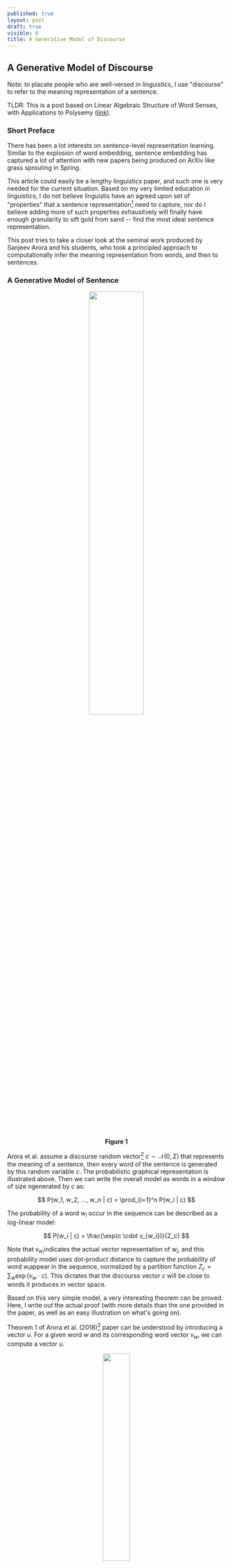```yaml
---
published: true
layout: post
draft: true
visible: 0
title: A Generative Model of Discourse
---
```

## A Generative Model of Discourse

Note: to placate people who are well-versed in linguistics, I use "discourse" to refer to the meaning representation of a sentence. 

TLDR: This is a post based on Linear Algebraic Structure of Word Senses, with Applications to Polysemy ([link](https://arxiv.org/pdf/1601.03764.pdf)).

### Short Preface

There has been a lot interests on sentence-level representation learning. Similar to the explosion of word embedding, sentence embedding has captured a lot of attention with new papers being produced on ArXiv like grass sprouting in Spring. 

This article could easily be a lengthy linguistics paper, and such one is very needed for the current situation. Based on my very limited education in linguistics, I do not believe linguistis have an agreed upon set of "properties" that a sentence representation[^1] need to capture, nor do I believe adding more of such properties exhausitvely will finally have enough granularity to sift gold from sand -- find the most ideal sentence representation.

This post tries to take a closer look at the seminal work produced by Sanjeev Arora and his students, who took a principled approach to computationally infer the meaning representation from words, and then to sentences.

### A Generative Model of Sentence

<p style="text-align: center"><img src="https://github.com/windweller/windweller.github.io/blob/master/images/discourse-graph.png?raw=true" style="width:50%"> <br> <b> Figure 1 </b></p>

Arora et al. assume a discourse random vector[^2]  $c \sim \mathcal{N}(0, \Sigma)​$ that represents the meaning of a sentence,  then every word of the sentence is generated by this random variable $c​$. The probabilistic graphical representation is illustrated above. Then we can write the overall model as words in a window of size $n​$ generated by $c​$ as:

$$
P(w_1, w_2, ..., w_n | c) = \prod_{i=1}^n P(w_i | c)
$$

The probability of a word $w_i$ occur in the sequence can be described as a log-linear model:

$$
P(w_i | c) = \frac{\exp(c \cdot v_{w_i})}{Z_c}
$$

Note that $v_{w_i}​$ indicates the actual vector representation of $w_i​$, and this probability model uses dot-product distance to capture the probability of word $w_i​$ appear in the sequence, normalized by a partition function $Z_c = \sum_w \exp(v_w \cdot c)​$. This dictates that the discourse vector $c​$ will be close to words it produces in vector space.

Based on this very simple model, a very interesting theorem can be proved. Here, I write out the actual proof (with more details than the one provided in the paper, as well as an easy illustration on what's going on).

Theorem 1 of Arora et al. (2018)[^3] paper can be understood by introducing a vector $u$.  For a given word $w$ and its corresponding word vector $v_w$, we can compute a vector $u$. 

<p style="text-align: center"><img src="https://github.com/windweller/windweller.github.io/blob/master/images/discourse-theorem1-u.jpg?raw=true" style="width:35%"> <br> <b>Figure 2</b> </p>

For this word $w$, it must appear in different spans of words across the entire document. A random variable of a window of $n$ words can be introduced as $s$, a span. Computationally, the vector $u$ for the word $w​$ can be computed as follow:

$$
u = \frac{1}{k} \sum_{s \in \{s_1, ..., s_k\}} \frac{1}{n} \sum_{w_i \in s} v_{w_i}
$$

To even make this statement simpler, assume the above figure represents a tensor $S \in \mathcal{R}^{n \times k \times d}​$, we can easily run the following Numpy operation to obtain $u​$: `u = np.mean(np.mean(S, axis=0), axis=1)`. After knowing how $u​$ is computed, then we can understand Theorem 1:
$$
v_w = A u
$$

For any word, if we compute the corresponding vector $u​$, the word embedding of this word can be obtained through a linear transformation (matrix multiplication) by a fixed matrix $A​$. I provide some algebra walk through the proof of Theorem 1 in the paper. Readers who find it elementary or advanced can skip this block straight to the next section. 

(**Optional**)

The proof stands as long as the generative model in Figure 1 holds. We set to show that $v\_w \approx A \mathbb{E}(\frac{1}{n} \sum_{w_i \in s} v\_{w_i} \vert w \in s)$. By "iterated expectation" or "law of total expectation", we can expand the $\mathbb{E}[c\_s \vert w \in s]$ as:

$$
\begin{equation}
\mathbb{E}[c_s | w \in s] = \mathbb{E}[\mathbb{E}[c_s | s = w_1...w...w_n | w \in s]]
\label{first-eq}
\tag{1}
\end{equation}
$$

The following step is to find the probability density function (pdf) of $c \vert w$: $p(c \vert w)$. In the earlier portion of the paper, we have the following equalities that we can substitute: $Z\_c \approx Z \exp(\|c \|^2)$[^4], the probability density function of a multivariate normal distribution $c \sim (0, \Sigma)$ is $p(c) = \exp(-\frac{1}{2} c^T \Sigma^{-1}c)$, $\| c \|^2 = c^Tc = c^T I c$, and the log-linear model we assumed: $p(w \vert c) = \exp(c \cdot v\_w)$. We can expand $p(c\vert w)$ using Bayes rule and substitute these terms in and obtain:

$$
\begin{align*}
p(c|w) &\propto p(w|c)p(c) \\
&\propto \frac{1}{Z} \exp(v_w \cdot c - c^T(\frac{1}{2} \Sigma^{-1} + I)c) \\
\end{align*}
$$

After obtaining the probability density function of $c \vert w​$, we can think about what kind of random variable this pdf suggests, because eventually we want to know what is $\mathbb{E}(c \vert w)​$, the left hand side of equation (1). Since there is a covariance matrix inverse $\Sigma^{-1}​$ invovled, we can try to re-arrange the terms to make it look more like a multivariate Gaussian distribution. Since we do want to know $\mathbb{E}(c \vert w)​$, we need to know what is the mean of this new distribution.

First, we ignore the covariance determinant term as it is a constant and in Arora's setting, the covariance matrix is invertible -- "if the word vectors as random variables are isotropic to some extent, it will make the covariance matrix identifiable" (identifiable = invertible). The assumption "isotropic word embedding" here means that word embedding dimensions should not be correlated with each other.

Then, all we need to do is to rearrange the terms in $p(c \vert w)$ to appear in the form of $\exp(-\frac{1}{2} (x-\mu)^T \Sigma^{-1} (x-\mu))$. By doing so, we will be able to find our $\mu$, the expectation of this pdf. Since the form $\frac{1}{2} c^T( \Sigma^{-1} + 2I)c$ looks very similar to the quadratic form that we need, we can let $B^{-1} = \Sigma^{-1} + 2I$ and let $B$ be our new covariance matrix for $c \vert w$. We can work out the equations from both sides. We let $\mu$ be the mean we want and solve for it:

$$
\begin{align*}
p(c|w) &\propto \exp(-\frac{1}{2} (c-\mu)^T B^{-1} (c-\mu)) \\
&= \exp(-\frac{1}{2}(c^T B^{-1} c - c^TB^{-1}\mu - \mu^TB^{-1}c + \mu^TB^{-1}\mu))\\
p(c|w) &\propto \frac{1}{Z} \exp(v_w \cdot c - c^T(\frac{1}{2} \Sigma^{-1} + I)c) \\
&= \frac{1}{Z} \exp(-\frac{1}{2}(-2 v_w \cdot c + c^TB^{-1}c))
\end{align*}
$$

Now we have two expressions of $p(c \vert w)​$. We can match the terms between two equations, one term $c^TB^{-1}c​$ already appears in both, but not $-2 v_w \cdot c​$. However, there are two terms with negative signs in the top expansion. A trick that applies here is to just make them equal and hope things to work out -- we solve for $\mu​$:

$$
-2 v_w \cdot c = - c^TB^{-1}\mu - \mu^TB^{-1}c \\
-2 v_w \cdot c = -2 \mu^T B^{-1}c
$$

It is somewhat transparent that on the RHS (right hand side), $B​$ needs to disappear since the LHS (left hand side) does not contain any $B​$. To do that, $\mu​$ should at least contain $B​$ so that it cancels out with $B^{-1}​$. Also the LHS has $v_w​$ while RHS has none. Then the answer should be apparent: $\mu = Bv_w​$. If you plug this in, the above equality works, shows that this is our $\mu​$. 

My stats PhD friend told me, if I saw a pdf in the form of $w^Tx - \frac{1}{2} x^TB^{-1}x​$, then I can actually skip the above algebra and directly "see" this distribution of $x​$ as mean $Bw​$, with variance $B​$. 

So now, we know that $c \vert w \sim \mathcal{N}(B^{-1}v_w, B)​$ where $B = (\Sigma^{-1} + 2I)^{-1}​$, the posterior distribution of $c​$ after conditioning on a single word in the sequence. Thus  $\mathbb{E}(c \vert w) = (\Sigma^{-1} + 2I)^{-1} v_w​$.

<p>Then we want to get the pdf that describes $c|w_1, ..., w_n​$. This part is relatively straightforward, no algebra trick / insight is required. The work mostly hinges on the following expression: </p>

$$
p(c|w_1, ..., w_n) \propto p(w_1,...,w_n|c) p(c) \propto p(c) \prod_{i=1}^n p(w_i|c) \\
= \frac{1}{Z^n} \exp(\sum_{i=1}^n v_{w_i}^Tc - \frac{1}{2} c^T(\Sigma^{-1} + 2nI)c)
$$

<p>The generation of words are independent with each other conditioned on $c​$. We already know the expression of $p(w \vert c)​$. So the above equation evaluates to a form that we have already worked out before. We can skip the algebra and know that $\mathbb{E}[c \vert w_1, ..., w_n] \approx (\Sigma^{-1} + 2nI)^{-1} \sum_{i=1}^n v_{w_i}​$.</p>

If you still recall the LHS and RHS of the Equation (1), then what we have left to conclude the proof is to plug  what we have derived into the LHS and RHS. Feel free to refer to the paper since it offers a cleaner/shorter presentation.

$$
\mathbb{E}[c_s | w \in s] = \mathbb{E}[\mathbb{E}[c_s | s = w_1...w...w_n | w \in s]] \\
 (\Sigma^{-1} + 2I)^{-1} v_w \approx (\Sigma^{-1} + 2nI)^{-1} \sum_{i=1}^n v_{w_i}
$$

Therefore, we know that the matrix $A$ that we set out to find is now solvable by re-arranging the terms in above equations: $A = n(\Sigma^{-1} + 2I) (\Sigma^{-1} + 2nI)^{-1}$.

(**Optional End**)

### Estimation of Linear Transformation

Now we have an analytic form of $A​$, it seems that there are two ways to finding what $A​$ is. The first way is to directly estimate $c​$'s prior distribution in the hopes to getting $\Sigma​$. The problem is that $p(c) = \sum_w p(c \vert w)p(w)​$. We can easily compute $c|w​$ but it's not very easy for us to compute $p(c)​$. 

Then we also know that $c \vert w \sim \mathcal{N}(B^{-1}v\_w, B)$, and $A =  n B^{-1}B$, if we can somehow estimate $B$, we can also compute $A$. Let's take a closer look at $c|w$. The mean $B^{-1} v\_w$ is word depdnent, but the covariance is not. This means if we want to find this distribution $c|w$ for any word, then we need to: for every word $w$, fit the posterior $c|w$ with a multivariate Gaussian pdf, and share the same covariance matrix across all these pdfs. This seems possible but computing matrix inverse: $ B^{-1}$ is expensive ($B$ is a 300 x 300 matrix, considering a 300d word vector).

The last choice is to do monte carlo estimation on the Theorem 1's original equation: $v\_w \approx A \mathbb{E}(\frac{1}{n} \sum_{w_i \in s} v\_{w_i} \vert w \in s)$, replace the expectation with sampling over window $s$ and sampling over word $w$, and find $A$ as a linear regression problem. This is also the method the original paper has chosen.

If we suppose that $u​$ is the averaged discourse vectors for word $w​$, then iterating through the vocabulary, we should be able to find matrix $A​$ by solving the following optimization:
$$
\arg\min_A \sum_w \| A u_w - v_w \|_2^2
$$

The paper tried to fit GloVe embeddings using linear transformation and use SIF[^5] to generate context vector $c\_w​$. As we can see the practical fit is good in Table 2.

<p style="text-align: center"><img src="https://github.com/windweller/windweller.github.io/blob/master/images/discourse-table2.png?raw=true" style="width:50%"> <br> <b>Figure 3</b> </p>

### Application to Word Senses

Intuitively, Theorem 1 dictates that a word has a **linear relationship** (fulfilled by matrix $A​$) to the average of all the context vectors this word appears in: $v\_w = A \sum_s c_s​$. This relationship is fully specified by $\Sigma​$, the covariance of discourse random vector $c​$. Theorem 2 of the paper can be interpreted as: $v\_w \approx \alpha v\_{s\_1} + \beta v\_{s\_2}​$, a linear combination of 2 senses (each sense is represented as a vector). We can see the parallel between this linear decomposition and the transformed average of all context that word $w​$ appears in. The proof of Theorem 2 essentially expresses that if there are 2 senses for a given word, then with high probability, $\alpha​$% of the context vectors should be similar to each other as they are all this word expressed in sense 1, $\beta​$% of the context vectors should be similar/grouped together as they are all expressed as sense 2.

Since we do not observe the frequency ($\alpha​$, $\beta​$), nor do we know how many senses are in there, Arora proposed to discover senses using **sparse coding**[^6], finding a set of unit vectors $A\_1, ...,A\_m​$, that for any word $v\_w​$, it can be expressed by a small number of these unit vectors. These unit vectors are referred as the **Atoms of Discourse**.

Sparse coding objective and description can be found in the paper, overall, given a set of word vectors, two integers k, m with k << m, find a set of unit vectors $A\_1, ...,A\_m​$ such that:

$$
v_w = \sum_{j=1}^m \alpha_{w,j}A_j + \eta_w
$$

where at most k of the coefficients $\alpha​$ are nonzero.  The goal is to minimize the reconstruction error term $\sum\_w \eta\_w​$.

$$
\sum_w ||v_w - \sum_{j=1}^m \alpha_{w,j} A_j||_2^2
$$

### Do Non-linear Sentence Embeddings Conform to this?

Arora et al.'s proof above assumed SIF sentence embeddings. SIF algorithm uses a linear combination of word embeddings to create sentence embeddings. One clear downside of SIF is that since GloVE/Word2Vec word embeddings do not contain order information, SIF sentence embeddings don't have order-information either. 

We can list out the assumptions used in Arora et al.'s model:

1. $p(w \vert c)​$ is a log-linear model
2. Words $w$ in a window are generated independently by $c$.
3. $p(c)$, the prior of discourse vector $c$ is Gaussian with mean 0 and invertible covariance matrix $\Sigma$.

Each assumption has some flaws. Assumption (1) assumes a very simplistic model on how words are generated from meaning. However, if this assumption is not made, we will have two problems: 1). we immediately lose the concentration of the partition function $Z\_c$; 2). the introduction of any extra term besides the dot product, even bilinear transformation $p(w \vert c) \propto \exp(v\_w^T H c)$, will break how we solve $\mu$ for $p(c \vert w)$. 

Assumption (2) is a very serious offense for syntax in language. Words definitely depend on one another -- grammatical structure naturally emerges from word-to-word dependencies. `The drink is cold`, the choice of `is` is clearly influenced by the plurality of the subject. However, if we drop this assumption, we won't be able to get the following factorization:

$$
\begin{align}
 p(w_1,...,w_n|c) \propto \prod_{i=1}^n p(w_i|c)
\end{align}
$$

Instead, what we get is:
$$
p(w_1,...,w_n|c) \propto \prod_{i=1}^n p(w_i|c, w_{<i})
$$
This will not enable us to reuse the $p(w\vert c)$ expression that we derived, breaking the equality in Equation (1). 

Assumption (3) dictates a Gaussian random walk model, which seems least objectionable. The discussion of this assumption is left for future posts. 

So what does Theorem 1 really provide for us? Well, it obviously leads to Theorem 2, word embeddings under these assumptions are additive combination of senses. Also, learning matrix $A​$ can find a semantic meaning for $u​$, the averaged context vectors. Arora et al. described an algorithm that is referenced from Reisinger and Mooney (2010)[^7]: compute $c\_1, ..., c\_m​$, for a word $w​$ appears in $m​$ contexts. Cluster these vectors and average them. The cluster center originally are not near meaningful words that suggest the sense this cluster tries to represent, but by applying $A​$ to the cluster center, we obtain meaningful nearest words again:

<p style="text-align: center"><img src="https://github.com/windweller/windweller.github.io/blob/master/images/discourse-table1.png?raw=true" style="width:50%"> <br> <b>Figure 4</b> </p>

### What about Sentence Embedding Training Objectives?

In many cases, we want the theory to have suggestive power for applications. Many sentence embedding models have been proposed and many of them have different objectives: InferSent, DisSent[^8] trained on a specific semantic task (predicting inference or discourse relation); OpenAI GPT[^9] and ELMo[^10] trains with language modeling; BERT[^11] trains with word cloze task (using context to predict center word).

From a very high-level view, Theorem 1 seems to be proposing a relationship between averaged context and a word that appeared in those contexts: **a word can be "recovered" through applying a linear transformation to the averaged context vectors that contains this word**. This is very different from the language-modeling objective:
$$
p(x_1,...,x_n) = \prod_{t=1}^n p(x_t | x_{<t})
$$
A cursory look at the graphical model of Arora's model and language model reminded me of the confounding variable diagram below:

<p style="text-align: center"><img src="https://github.com/windweller/windweller.github.io/blob/master/images/discourse-figA.png?raw=true" style="width:50%"> <br> <b>Figure 5</b> </p>

When there is a hidden variable (confounding variable) $c$ that governs the behavior of $a$ and $b$, without knowing the existence of $c$, we (the algorithm) can often make the mistake of inferring a correlational relationship between variable $a$ and $b​$. Does the left figure look very much like a language model, and the right figure very similar to what Arora et al. has proposed? This is not to suggest that there is no dependence between words -- there clearly is, but modeling language well by conditioning on previous words should not exclude us from hypothesizing a different kind of generative model.

BERT objective, using context to predict the prescence of a word seems quite similar to what Theorem 1 seems to suggest, allowing a word to be recovered through its context. However BERT does mask the word itself (as it makes sense), and the prediction happens on each sentence, instead of averaged context.

DisSent is very similar to BERT due to the nature of predicting word using context, even though it is narrow in scope (only predicting a small number of words).

There is one last type of sentence embedding objective that has not been thoughly investigated -- sequence auto-encoding. Sequence auto-encoding objective compresses the whole sequence into a context representation, and the model is required to reconstruct each word from this context representation[^12]. I have not seen many paper on this objective, but maybe it is worth a shot given its approximity to Arora et al.'s proposal model.

### Word Recovering Through Context

Theorem 1 can be operationalized as **"can a word's vector be recovered from its context"**? We might be able to use it as a test for sentence embedding models. 

### Closing Thoughts

Unwittingly at first, Word2Vec is quickly shown to be an implicit solution to a non-convex co-occurence matrix decomposition. GloVE and other word embedding methods followed the lead and grounded these methods in theory. Are sentence embedding models, let it be InferSent, DisSent, ELMo, BERT, implicit solutions to a more principled discourse model? So far, we are still expecting great work and interesting answers.

### Acknowledgement 

Special thanks to Jaime Roquero who discussed this paper in very detailed manner with me, and pointed out an algebra error I made in an earlier version of this draft.

[^1]: In the scope of this post, we can assume it's an embedding. This is a very narrow interpretation that is ignoring decades of linguistic work on sentence representations. Interested readers can take a look at Kemp's Discourse Representation Theory framework.
[^2]: In most of Arora et al.'s work, "sentence meaning", "discourse", and "context" are used almost interchangeably. They all refer to a vector representation of a span of words, usually within a fixed window. 
[^3]:Linear Algebraic Structure of Word Senses, with Applications to Polysemy.
[^4]: This is proven in A Latent Variable Model Approach to PMI-based Word Embeddings, Lemma 2.1. They proved a concentration bound of this partition function under the Bayesian priors specified in the model of Figure 1. It seems to be a general bound linked to the self-normalizing property of log-linear models.
[^5]: SIF refers to Arora's other paper: A Simple but Tough-to-Beat Baseline for Sentence Embeddings. Basically it's a  additive summation of word embeddings in a sentence re-weighted by the frequency of the word in corpus.
[^6]: http://ufldl.stanford.edu/wiki/index.php/Sparse_Coding

[^7]: Multi-Prototype Vector-Space Models of Word Meaning
[^8]: InferSent: Supervised Learning of Universal Sentence Representations from Natural Language Inference Data; DisSent: Sentence Representation Learning from Explicit Discourse Relations.
[^9]: Improving Language Understanding by Generative Pre-Training
[^10]: Deep contextualized word representations
[^11]: BERT: Pre-training of Deep Bidirectional Transformers for Language Understanding
[^12]: https://blog.keras.io/a-ten-minute-introduction-to-sequence-to-sequence-learning-in-keras.html

